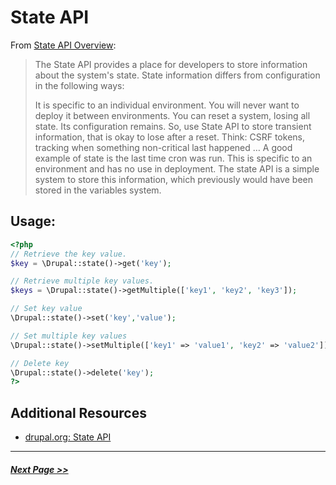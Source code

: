 # State API

From [State API Overview](https://www.drupal.org/docs/8/api/state-api/overview):
> The State API provides a place for developers to store information about the system's state. State information differs from configuration in the following ways:
>
> It is specific to an individual environment.
> You will never want to deploy it between environments.
> You can reset a system, losing all state. Its configuration remains.
> So, use State API to store transient information, that is okay to lose after a reset. Think: CSRF tokens, tracking when something non-critical last happened …
> A good example of state is the last time cron was run. This is specific to an environment and has no use in deployment. The state API is a simple system to store this information, which previously would have been stored in the variables system.

## Usage:

```php
<?php
// Retrieve the key value.
$key = \Drupal::state()->get('key');

// Retrieve multiple key values.
$keys = \Drupal::state()->getMultiple(['key1', 'key2', 'key3']);

// Set key value
\Drupal::state()->set('key','value');

// Set multiple key values
\Drupal::state()->setMultiple(['key1' => 'value1', 'key2' => 'value2']);

// Delete key
\Drupal::state()->delete('key');
?>
```

## Additional Resources
- [drupal.org: State API](https://www.drupal.org/docs/8/api/state-api)

---

##### [Next Page >>](4.4-essential-apis-database.md)
